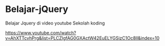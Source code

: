 # Belajar-jQuery
Belajar Jquery di video youtube Sekolah koding

https://www.youtube.com/watch?v=AhXTTcvhPrg&list=PLCZlgfAG0GXActW42EuELYGSizC1Oc8ll&index=10
